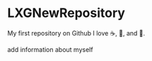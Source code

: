 # LXGNewRepository
My first repository on Github
I love :coffee:, :pizza:, and :dancer:.










add information about myself
